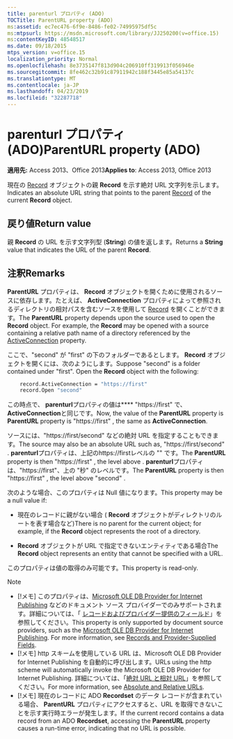 ```yaml
---
title: parenturl プロパティ (ADO)
TOCTitle: ParentURL property (ADO)
ms:assetid: ec7ec476-6f9e-8486-fe02-74995975df5c
ms:mtpsurl: https://msdn.microsoft.com/library/JJ250200(v=office.15)
ms:contentKeyID: 48548517
ms.date: 09/18/2015
mtps_version: v=office.15
localization_priority: Normal
ms.openlocfilehash: 8e3735147f813d904c206910ff319913f056946e
ms.sourcegitcommit: 8fe462c32b91c87911942c188f3445e85a54137c
ms.translationtype: MT
ms.contentlocale: ja-JP
ms.lasthandoff: 04/23/2019
ms.locfileid: "32287718"
---
```

# <a name="parenturl-property-ado"></a><span data-ttu-id="062ee-102">parenturl プロパティ (ADO)</span><span class="sxs-lookup"><span data-stu-id="062ee-102">ParentURL property (ADO)</span></span>

<span data-ttu-id="062ee-103">**適用先:** Access 2013、Office 2013</span><span class="sxs-lookup"><span data-stu-id="062ee-103">**Applies to**: Access 2013, Office 2013</span></span>

<span data-ttu-id="062ee-104">現在の [Record](record-object-ado.md) オブジェクトの親 **Record** を示す絶対 URL 文字列を示します。</span><span class="sxs-lookup"><span data-stu-id="062ee-104">Indicates an absolute URL string that points to the parent [Record](record-object-ado.md) of the current **Record** object.</span></span>

## <a name="return-value"></a><span data-ttu-id="062ee-105">戻り値</span><span class="sxs-lookup"><span data-stu-id="062ee-105">Return value</span></span>

<span data-ttu-id="062ee-106">親 **Record** の URL を示す文字列型 (**String**) の値を返します。</span><span class="sxs-lookup"><span data-stu-id="062ee-106">Returns a **String** value that indicates the URL of the parent **Record**.</span></span>

## <a name="remarks"></a><span data-ttu-id="062ee-107">注釈</span><span class="sxs-lookup"><span data-stu-id="062ee-107">Remarks</span></span>

<span data-ttu-id="062ee-p101">**ParentURL** プロパティは、 **Record** オブジェクトを開くために使用されるソースに依存します。たとえば、 **ActiveConnection** プロパティによって参照されるディレクトリの相対パスを含むソースを使用して [Record](activeconnection-property-ado.md) を開くことができます。</span><span class="sxs-lookup"><span data-stu-id="062ee-p101">The **ParentURL** property depends upon the source used to open the **Record** object. For example, the **Record** may be opened with a source containing a relative path name of a directory referenced by the [ActiveConnection](activeconnection-property-ado.md) property.</span></span>

<span data-ttu-id="062ee-p102">ここで、"second" が "first" の下のフォルダーであるとします。 **Record** オブジェクトを開くには、次のようにします。</span><span class="sxs-lookup"><span data-stu-id="062ee-p102">Suppose "second" is a folder contained under "first". Open the **Record** object with the following:</span></span>

```vb
    record.ActiveConnection = "https://first"
    record.Open "second"
```

<span data-ttu-id="062ee-112">この時点で、 **parenturl**プロパティの値は\*\*\*\* "https://first" で、 **ActiveConnection**と同じです。</span><span class="sxs-lookup"><span data-stu-id="062ee-112">Now, the value of the **ParentURL** property is **ParentURL** property is "https://first" , the same as **ActiveConnection**.</span></span>

<span data-ttu-id="062ee-113">ソースには、"https://first/second" などの絶対 URL を指定することもできます。</span><span class="sxs-lookup"><span data-stu-id="062ee-113">The source may also be an absolute URL such as, "https://first/second" .</span></span> <span data-ttu-id="062ee-114">**parenturl**プロパティは、上記のhttps://firstレベルの "" です。</span><span class="sxs-lookup"><span data-stu-id="062ee-114">The **ParentURL** property is then "https://first" , the level above .</span></span> <span data-ttu-id="062ee-115">**parenturl**プロパティは、"https://first"、上の "秒" のレベルです。</span><span class="sxs-lookup"><span data-stu-id="062ee-115">The **ParentURL** property is then "https://first" , the level above "second" .</span></span>

<span data-ttu-id="062ee-116">次のような場合、このプロパティは Null 値になります。</span><span class="sxs-lookup"><span data-stu-id="062ee-116">This property may be a null value if:</span></span>

- <span data-ttu-id="062ee-117">現在のレコードに親がない場合 ( **Record** オブジェクトがディレクトリのルートを表す場合など)</span><span class="sxs-lookup"><span data-stu-id="062ee-117">There is no parent for the current object; for example, if the **Record** object represents the root of a directory.</span></span>

- <span data-ttu-id="062ee-118">**Record** オブジェクトが URL で指定できないエンティティである場合</span><span class="sxs-lookup"><span data-stu-id="062ee-118">The **Record** object represents an entity that cannot be specified with a URL.</span></span>

<span data-ttu-id="062ee-119">このプロパティは値の取得のみ可能です。</span><span class="sxs-lookup"><span data-stu-id="062ee-119">This property is read-only.</span></span>


> [!NOTE]
> - <span data-ttu-id="062ee-p104">[!メモ] このプロパティは、[Microsoft OLE DB Provider for Internet Publishing](microsoft-ole-db-provider-for-internet-publishing.md) などのドキュメント ソース プロバイダーでのみサポートされます。詳細については、「 [レコードおよびプロバイダー提供のフィールド](records-and-provider-supplied-fields.md)」を参照してください。</span><span class="sxs-lookup"><span data-stu-id="062ee-p104">This property is only supported by document source providers, such as the [Microsoft OLE DB Provider for Internet Publishing](microsoft-ole-db-provider-for-internet-publishing.md). For more information, see [Records and Provider-Supplied Fields](records-and-provider-supplied-fields.md).</span></span>
> - <span data-ttu-id="062ee-122">[!メモ] http スキームを使用している URL は、Microsoft OLE DB Provider for Internet Publishing を自動的に呼び出します。</span><span class="sxs-lookup"><span data-stu-id="062ee-122">URLs using the http scheme will automatically invoke the Microsoft OLE DB Provider for Internet Publishing.</span></span> <span data-ttu-id="062ee-123">詳細については、「[絶対 URL と相対 URL](absolute-and-relative-urls.md)」を参照してください。</span><span class="sxs-lookup"><span data-stu-id="062ee-123">For more information, see [Absolute and Relative URLs](absolute-and-relative-urls.md).</span></span> 
> - <span data-ttu-id="062ee-124">[!メモ] 現在のレコードに ADO **Recordset** のデータ レコードが含まれている場合、 **ParentURL** プロパティにアクセスすると、URL を取得できないことを示す実行時エラーが発生します。</span><span class="sxs-lookup"><span data-stu-id="062ee-124">If the current record contains a data record from an ADO **Recordset**, accessing the **ParentURL** property causes a run-time error, indicating that no URL is possible.</span></span>


